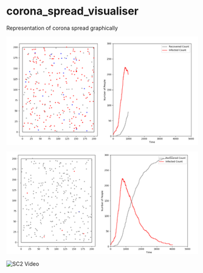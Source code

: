 # corona_spread_visualiser
Representation of corona spread graphically

![Image during mid phase](https://github.com/sau-rav/corona_spread_visualiser/blob/master/screenshots/mid.png)

![Image during end phase](https://github.com/sau-rav/corona_spread_visualiser/blob/master/screenshots/final.png)

![SC2 Video](http://www.youtube.com/watch?v=--b-9HrKK6w)
